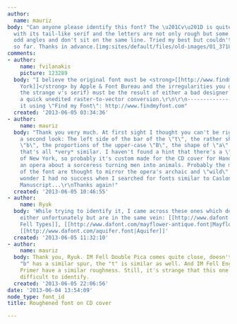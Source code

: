 ```yaml
---
author:
  name: mauriz
body: "Can anyone please identify this font? The \u201Cv\u201D is quite distinctive
  with its tail-like serif and the letters are not only rough but some have slightly
  odd angles and don't sit on the same line. Tried my best but couldn't identify it
  so far. Thanks in advance.[img:sites/default/files/old-images/01_3718.png]"
comments:
- author:
    name: fvilanakis
    picture: 123289
  body: "I believe the original font must be <strong>[[http://www.findmyfont.com/index.php/fonts/font-preview?fset=Apple&ffam=New%20York%20-%20Regular&fid=372262649f97a719873e0050a80c55f2&fsize=60&text=Kobie%20van%20Rensburg&wrap=2|New
    York]]</strong> by Apple & Font Bureau and the irregularities you describe (including
    the strange v's serif) must be the result of either a bad designer's choice or
    a quick unedited raster-to-vector conversion.\r\n\r\n------------------\r\nI found
    it using \"Find my Font\": http://www.findmyfont.com"
  created: '2013-06-05 03:34:36'
- author:
    name: mauriz
  body: "Thank you very much. At first sight I thought you can't be right, but after
    a second look: The left side of the bar of the \"t\", the rather short \"d\" and
    \"b\", the proportions of the upper-case \"B\", the shape of \"a\" and \"r\",
    that's all *very* similar. I haven't found a hint that there's a \"rough\" version
    of New York, so probably it's custom made for the CD cover for Handel's \"Alcina\",
    an opera about a sorceress turning men into animals. Probably the modifications
    of the font are thought to mirror the opera's archaic and \"wild\" plot...[img:sites/default/files/old-images/01_5215.jpg]\r\nNo
    wonder I had no success when I searched for fonts similar to Caslon Antique or
    Manuscript...\r\nThanks again!"
  created: '2013-06-05 10:46:55'
- author:
    name: Ryuk
  body: 'While trying to identify it, I came across these ones which don''t match
    either unfortunately but are in the same vein: [[http://www.dafont.com/im-fell-types.font|IM
    Fell Types]], [[http://www.dafont.com/mayflower-antique.font|Mayflower Antique]],
    [[http://www.dafont.com/aquifer.font|Aquifer]]'
  created: '2013-06-05 11:32:10'
- author:
    name: mauriz
  body: Thank you, Ryuk. IM Fell Double Pica comes quite close, doesn't it? The lower-case
    "b" has a similar spur, the "t" is similar as well. And IM Fell English and Great
    Primer have a similar roughness. Still, it's strange that this one should be so
    difficult to identify.
  created: '2013-06-05 22:06:56'
date: '2013-06-04 13:54:09'
node_type: font_id
title: Roughened font on CD cover

---
```

